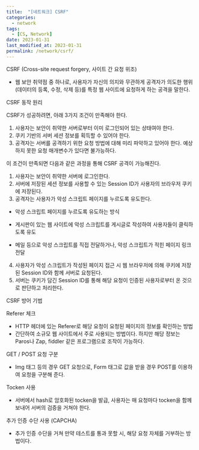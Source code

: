 ```yaml
---
title:  "[네트워크] CSRF"
categories:
  - network
tags:
  - [CS, Network]
date: 2023-01-31
last_modified_at: 2023-01-31
permalink: /network/csrf/
---
```


CSRF (Cross-site request forgery, 사이트 간 요청 위조)
* 웹 보안 취약점 중 하나로, 사용자가 자신의 의지와 무관하게 공격자가 의도한 행위(데이터의 등록, 수정, 삭제 등)를 특정 웹 사이트에 요청하게 하는 공격을 말한다.

CSRF 동작 원리

CSRF가 성공하려면, 아래 3가지 조건이 만족해야 한다.
1. 사용자는 보안이 취약한 서버로부터 이미 로그인되어 있는 상태여야 한다.
2. 쿠키 기반의 서버 세션 정보를 획득할 수 있어야 한다.
3. 공격자는 서버를 공격하기 위한 요청 방법에 대해 미리 파악하고 있어야 한다. 예상하지 못한 요청 매개변수가 있다면 불가능하다.

이 조건이 만족되면 다음과 같은 과정을 통해 CSRF 공격이 가능해진다.
1. 사용자는 보안이 취약한 서버에 로그인한다.
2. 서버에 저장된 세션 정보를 사용할 수 있는 Session ID가 사용자의 브라우저 쿠키에 저장된다.
3. 공격자는 사용자가 악성 스크립트 페이지를 누르도록 유도한다.
* 악성 스크립트 페이지를 누르도록 유도하는 방식

* 게시판이 있는 웹 사이트에 악성 스크립트를 게시글로 작성하여 사용자들이 클릭하도록 유도
* 메일 등으로 악성 스크립트를 직접 전달하거나, 악성 스크립트가 적힌 페이지 링크 전달
4. 사용자가 악성 스크립트가 작성된 페이지 접근 시 웹 브라우저에 의해 쿠키에 저장된 Session ID와 함께 서버로 요청된다.
5. 서버는 쿠키가 담긴 Session ID를 통해 해당 요청이 인증된 사용자로부터 온 것으로 판단하고 처리한다.

CSRF 방어 기법

Referer 체크
* HTTP 헤더에 있는 Referer로 해당 요청이 요청된 페이지의 정보를 확인하는 방법
* 간단하여 소규모 웹 사이트에서 주로 사용되는 방법이다. 하지만 해당 정보는 Paros나 Zap, fiddler 같은 프로그램으로 조작이 가능하다.

GET / POST 요청 구분
* Img 태그 등의 경우 GET 요청으로, Form 태그로 값을 받을 경우 POST를 이용하여 요청을 구분해 준다.

Tocken 사용
* 서버에서 hash로 암호화된 tocken을 발급, 사용자는 매 요청마다 tocken을 함께 보내어 서버의 검증을 거쳐야 한다.

추가 인증 수단 사용 (CAPCHA)
* 추가 인증 수단을 거쳐 만약 테스트를 통과 못할 시, 해당 요청 자체를 거부하는 방법이다.

